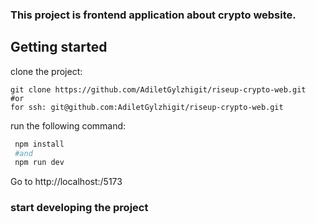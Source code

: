 ### This project is frontend application about crypto website.

## Getting started

clone the project:
```
git clone https://github.com/AdiletGylzhigit/riseup-crypto-web.git
#or
for ssh: git@github.com:AdiletGylzhigit/riseup-crypto-web.git
```

run the following command:
```bash
 npm install
 #and
 npm run dev
```

Go to http://localhost:/5173

### start developing the project
